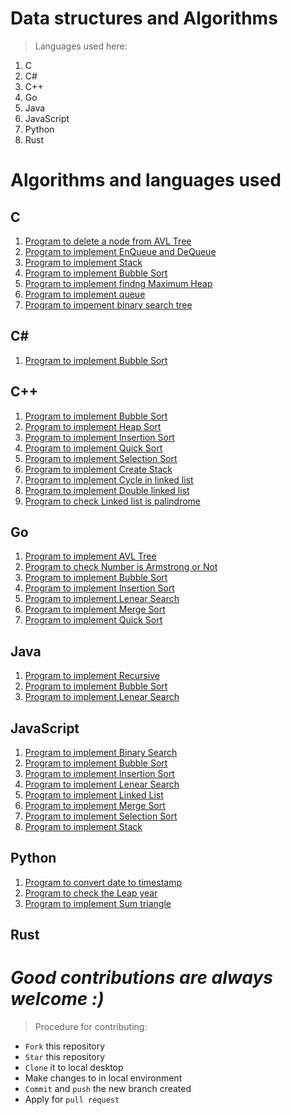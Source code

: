 # Data structures and Algorithms
> Languages used here:
<!-- Languages start here -->
1. C
2. C#
3. C++
4. Go
5. Java
6. JavaScript
7. Python
8. Rust
<!-- Languages end here -->

# Algorithms and languages used
## C
1. [Program to delete a node from AVL Tree](https://github.com/dextel2/data-structures-2021/blob/main/c/AVLInsDel.c)
2. [Program to implement EnQueue and DeQueue](https://github.com/dextel2/data-structures-2021/blob/main/c/Queus.c)
3. [Program to implement Stack](https://github.com/dextel2/data-structures-2021/blob/main/c/Stacks.c)
4. [Program to implement Bubble Sort](https://github.com/dextel2/data-structures-2021/blob/main/c/bubbleSort.c)
5. [Program to implement findng Maximum Heap](https://github.com/dextel2/data-structures-2021/blob/main/c/maxheap.c)
6. [Program to implement queue](https://github.com/dextel2/data-structures-2021/blob/main/c/queue.c)
7. [Program to impement binary search tree](https://github.com/dextel2/data-structures-2021/blob/main/c/binary%20search%20tree.c)
## C#
1. [Program to implement Bubble Sort](https://github.com/dextel2/data-structures-2021/blob/main/csharp/BubbleSort.cs)

## C++
1. [Program to implement Bubble Sort](https://github.com/dextel2/data-structures-2021/blob/main/cpp/BubbleSort.cpp)
2. [Program to implement Heap Sort](https://github.com/dextel2/data-structures-2021/blob/main/cpp/HeapSort.cpp)
3. [Program to implement Insertion Sort](https://github.com/dextel2/data-structures-2021/blob/main/cpp/InsertionSort.cpp)
4. [Program to implement Quick Sort](https://github.com/dextel2/data-structures-2021/blob/main/cpp/QuickSort.cpp)
5. [Program to implement Selection Sort](https://github.com/dextel2/data-structures-2021/blob/main/cpp/SelectionSort.cpp)
6. [Program to implement Create Stack](https://github.com/dextel2/data-structures-2021/blob/main/cpp/Stack.cpp)
7. [Program to implement Cycle in linked list](https://github.com/dextel2/data-structures-2021/blob/main/cpp/cycleInLinkedList.cpp)
8. [Program to implement Double linked list](https://github.com/dextel2/data-structures-2021/blob/main/cpp/doublylinkedlist.cpp)
9. [Program to check Linked list is palindrome](https://github.com/dextel2/data-structures-2021/blob/main/cpp/palindromeLL.cpp)

## Go
1. [Program to implement AVL Tree](https://github.com/dextel2/data-structures-2021/blob/main/golang/AVLTrees.go)
2. [Program to check Number is Armstrong or Not](https://github.com/dextel2/data-structures-2021/blob/main/golang/ArmstrongNumber.go)
3. [Program to implement Bubble Sort](https://github.com/dextel2/data-structures-2021/blob/main/golang/BubbleSort.go)
4. [Program to implement Insertion Sort](https://github.com/dextel2/data-structures-2021/blob/main/golang/InsertionSort.go)
5. [Program to implement Lenear Search](https://github.com/dextel2/data-structures-2021/blob/main/golang/LinearSearch.go)
6. [Program to implement Merge Sort](https://github.com/dextel2/data-structures-2021/blob/main/golang/MergeSort.go)
7. [Program to implement Quick Sort](https://github.com/dextel2/data-structures-2021/blob/main/golang/QuickSort.go)

## Java
1. [Program to implement Recursive](https://github.com/dextel2/data-structures-2021/blob/main/Java/Recursive.Java)
2. [Program to implement Bubble Sort](https://github.com/dextel2/data-structures-2021/blob/main/Java/bubbleSort.java)
3. [Program to implement Lenear Search](https://github.com/dextel2/data-structures-2021/blob/main/Java/linear_search.java)

## JavaScript
1. [Program to implement Binary Search](https://github.com/dextel2/data-structures-2021/blob/main/javascript/BinarySearch.js)
2. [Program to implement Bubble Sort](https://github.com/dextel2/data-structures-2021/blob/main/javascript/BubbleSort.js)
3. [Program to implement Insertion Sort](https://github.com/dextel2/data-structures-2021/blob/main/javascript/InsertionSort.js)
4. [Program to implement Lenear Search](https://github.com/dextel2/data-structures-2021/blob/main/javascript/LinearSearch.js)
5. [Program to implement Linked List](https://github.com/dextel2/data-structures-2021/blob/main/javascript/LinkedList.js)
6. [Program to implement Merge Sort](https://github.com/dextel2/data-structures-2021/blob/main/javascript/MergeSort.js)
7. [Program to implement Selection Sort](https://github.com/dextel2/data-structures-2021/blob/main/javascript/SelectionSort.js)
8. [Program to implement Stack](https://github.com/dextel2/data-structures-2021/blob/main/javascript/Stack.js)

## Python
1. [Program to convert date to timestamp](https://github.com/dextel2/data-structures-2021/blob/main/python/date-string-to-timestamp.py)
2. [Program to check the Leap year](https://github.com/dextel2/data-structures-2021/blob/main/python/leap_year.py)
3. [Program to implement Sum triangle](https://github.com/dextel2/data-structures-2021/blob/main/python/sum_triangle.py)

## Rust


# *Good contributions are always welcome :)*
> Procedure for contributing:
- `Fork` this repository
- `Star` this repository
- `Clone` it to local desktop
- Make changes to in local environment
- `Commit` and `push` the new branch created
- Apply for `pull request`

